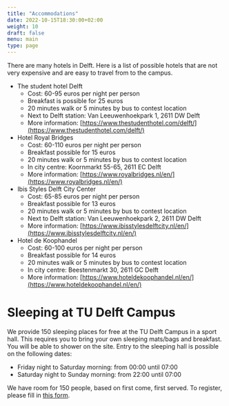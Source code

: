 ```yaml
---
title: "Accommodations"
date: 2022-10-15T18:30:00+02:00
weight: 10
draft: false
menu: main
type: page
---
```

There are many hotels in Delft.
Here is a list of possible hotels that are not very
expensive and are easy to travel from to the campus.
* The student hotel Delft
  * Cost: 60-95 euros per night per person
  * Breakfast is possible for 25 euros
  * 20 minutes walk or 5 minutes by bus to contest location
  * Next to Delft station: Van Leeuwenhoekpark 1, 2611 DW Delft
  * More information: [https://www.thestudenthotel.com/delft/](https://www.thestudenthotel.com/delft/)
* Hotel Royal Bridges
  * Cost: 60-110 euros per night per person
  * Breakfast possible for 15 euros
  * 20 minutes walk or 5 minutes by bus to contest location
  * In city centre: Koornmarkt 55-65, 2611 EC Delft
  * More information: [https://www.royalbridges.nl/en/](https://www.royalbridges.nl/en/)
* Ibis Styles Delft City Center
  * Cost: 65-85 euros per night per person
  * Breakfast possible for 13 euros
  * 20 minutes walk or 5 minutes by bus to contest location
  * Next to Delft station: Van Leeuwenhoekpark 2, 2611 DW Delft
  * More information: [https://www.ibisstylesdelftcity.nl/en/](https://www.ibisstylesdelftcity.nl/en/)
* Hotel de Koophandel
  * Cost: 60-100 euros per night per person
  * Breakfast possible for 14 euros
  * 20 minutes walk or 5 minutes by bus to contest location
  * In city centre: Beestenmarkt 30, 2611 GC Delft
  * More information: [https://www.hoteldekoophandel.nl/en/](https://www.hoteldekoophandel.nl/en/)

# Sleeping at TU Delft Campus

We provide 150 sleeping places for free at the TU Delft Campus in a sport hall. This requires you to bring your own sleeping
mats/bags and breakfast. You will be able to shower on the site. Entry to the sleeping hall is possible on the following dates:

* Friday night to Saturday morning: from 00:00 until 07:00
* Saturday night to Sunday morning: from 22:00 until 07:00

We have room for 150 people, based on first come, first served. To register, please fill in [this form](https://docs.google.com/forms/d/e/1FAIpQLSfh7WRnkkX405KZ4eeHrAWUpjRpMi2tXA8jiD9VkIUoaAA7IA/viewform?usp=sf_link).
